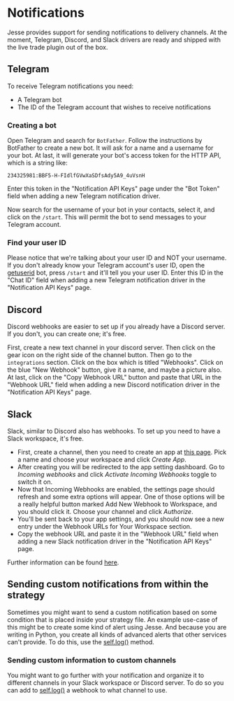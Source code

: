# Notifications

Jesse provides support for sending notifications to delivery channels. At the moment, Telegram, Discord, and Slack drivers are ready and shipped with the live trade plugin out of the box. 

## Telegram

To receive Telegram notifications you need:

-   A Telegram bot
-   The ID of the Telegram account that wishes to receive notifications

### Creating a bot

Open Telegram and search for `BotFather`. Follow the instructions by BotFather to create a new bot. It will ask for a name and a username for your bot. At last, it will generate your bot's access token for the HTTP API, which is a string like: 

```
234325981:BBF5-H-FIdlfGVwXaSDfsAdy5A9_4uVsnH
```

Enter this token in the "Notification API Keys" page under the "Bot Token" field when adding a new Telegram notification driver. 

Now search for the username of your bot in your contacts, select it, and click on the `/start`. This will permit the bot to send messages to your Telegram account.

### Find your user ID

Please notice that we're talking about your user ID and NOT your username. If you don't already know your Telegram account's user ID, open the [getuserid](https://telegram.me/getuseridbot) bot, press `/start` and it'll tell you your user ID. Enter this ID in the "Chat ID" field when adding a new Telegram notification driver in the "Notification API Keys" page.

## Discord

Discord webhooks are easier to set up if you already have a Discord server. If you don't, you can create one; it's free. 

First, create a new text channel in your discord server. Then click on the gear icon on the right side of the channel button. Then go to the `integrations` section. Click on the box which is titled "Webhooks". Click on the blue "New Webhook" button, give it a name, and maybe a picture also. At last, click on the "Copy Webhook URL" button and paste that URL in the "Webhook URL" field when adding a new Discord notification driver in the "Notification API Keys" page.

## Slack

Slack, similar to Discord also has webhooks. To set up you need to have a Slack workspace, it's free.
- First, create a channel, then you need to create an app at [this page](https://api.slack.com/apps?new_app=1).
Pick a name and choose your workspace and click *Create App*.  
- After creating you will be redirected to the app setting dashboard. Go to *Incoming webhooks* and click *Activate
Incoming Webhooks* toggle to switch it on.
- Now that Incoming Webhooks are enabled, the settings page should refresh and some extra options will appear.
One of those options will be a really helpful button marked Add New Webhook to Workspace, and you should click it.
Choose your channel and click *Authorize*.
- You'll be sent back to your app settings, and you should now see a new entry under the Webhook URLs for Your Workspace
section.
- Copy the webhook URL and paste it in the "Webhook URL" field when adding a new Slack notification driver in the "Notification API Keys" page.

Further information can be found [here](https://api.slack.com/messaging/webhooks).

## Sending custom notifications from within the strategy

Sometimes you might want to send a custom notification based on some condition that is placed inside your strategy file. An example use-case of this might be to create some kind of alert using Jesse. And because you are writing in Python, you create all kinds of advanced alerts that other services can't provide. To do this, use the [self.log()](./strategies/api.html#log) method.

### Sending custom information to custom channels
You might want to go further with your notification and organize it to different channels in your Slack workspace or Discord server.
To do so you can add to [self.log()](./strategies/api.html#log) a webhook to what channel to use.